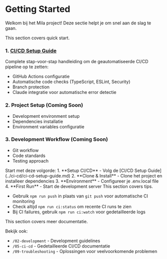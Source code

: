 # Getting Started

Welkom bij het Mila project! Deze sectie helpt je om snel aan de slag te gaan.


<quick-start>
This section covers quick start.


### 1. [CI/CD Setup Guide](../ci-cd/ci-cd-setup-guide.md)
Complete stap-voor-stap handleiding om de geautomatiseerde CI/CD pipeline op te zetten:
- GitHub Actions configuratie
- Automatische code checks (TypeScript, ESLint, Security)
- Branch protection
- Claude integratie voor automatische error detectie

### 2. Project Setup (Coming Soon)
- Development environment setup
- Dependencies installatie
- Environment variables configuratie

### 3. Development Workflow (Coming Soon)
- Git workflow
- Code standards
- Testing approach
</quick-start>

<new-developers>
Start met deze volgorde:
1. **Setup CI/CD** - Volg de [CI/CD Setup Guide](../ci-cd/ci-cd-setup-guide.md)
2. **Clone & Install** - Clone het project en installeer dependencies
3. **Environment** - Configureer je .env.local file
4. **First Run** - Start de development server
</new-developers>

<tips>
This section covers tips.

- Gebruik `npm run push` in plaats van `git push` voor automatische CI monitoring
- Check altijd `npm run ci:status` om recente CI runs te zien
- Bij CI failures, gebruik `npm run ci:watch` voor gedetailleerde logs
</tips>

<meer-documentatie>
This section covers meer documentatie.

Bekijk ook:
- `/02-development` - Development guidelines
- `/05-ci-cd` - Gedetailleerde CI/CD documentatie
- `/09-troubleshooting` - Oplossingen voor veelvoorkomende problemen
</meer-documentatie>